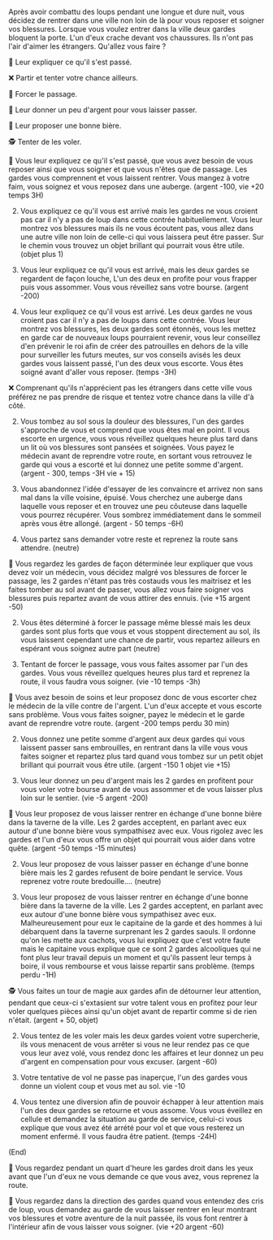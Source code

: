 Après avoir combattu des loups pendant une longue et dure nuit, vous décidez de rentrer dans une ville non loin de là pour vous reposer et soigner vos blessures. Lorsque vous voulez entrer dans la ville deux gardes bloquent la porte. L'un d'eux crache devant vos chaussures. Ils n'ont pas l'air d'aimer les étrangers. Qu'allez vous faire ?

🤷 Leur expliquer ce qu'il s'est passé.

❌ Partir et tenter votre chance ailleurs.

💪 Forcer le passage.

💸 Leur donner un peu d'argent pour vous laisser passer.

🍺 Leur proposer une bonne bière.

🕵️ Tenter de les voler.


🤷 Vous leur expliquez ce qu'il s'est passé, que vous avez besoin de vous reposer ainsi que vous soigner et que vous n'êtes que de passage. Les gardes vous comprennent et vous laissent rentrer. Vous mangez à votre faim, vous soignez et vous reposez dans une auberge. (argent -100, vie +20 temps 3H)

2. Vous expliquez ce qu'il vous est arrivé mais les gardes ne vous croient pas car il n'y a pas de loup dans cette contrée habituellement. Vous leur montrez vos blessures mais ils ne vous écoutent pas, vous allez dans une autre ville non loin de celle-ci qui vous laissera peut être passer. Sur le chemin vous trouvez un objet brillant qui pourrait vous être utile. (objet plus 1)

3. Vous leur expliquez ce qu'il vous est arrivé, mais les deux gardes se regardent de façon louche, L'un des deux en profite pour vous frapper puis vous assommer. Vous vous réveillez sans votre bourse. (argent -200)

4. Vous leur expliquez ce qu'il vous est arrivé. Les deux gardes ne vous croient pas car il n'y a pas de loups dans cette contrée. Vous leur montrez vos blessures, les deux gardes sont étonnés, vous les mettez en garde car de nouveaux loups pourraient revenir, vous leur conseillez d'en prévenir le roi afin de créer des patrouilles en dehors de la ville pour surveiller les futurs meutes, sur vos conseils avisés les deux gardes vous laissent passé, l'un des deux vous escorte. Vous êtes soigné avant d'aller vous reposer. (temps -3H)


❌ Comprenant qu'ils n'apprécient pas les étrangers dans cette ville vous préférez ne pas prendre de risque et tentez votre chance dans la ville d'à côté.

2. Vous tombez au sol sous la douleur des blessures, l'un des gardes s'approche de vous et comprend que vous êtes mal en point. Il vous escorte en urgence, vous vous réveillez quelques heure plus tard dans un lit où vos blessures sont pansées et soignées. Vous payez le médecin avant de reprendre votre route, en sortant vous retrouvez le garde qui vous a escorté et lui donnez une petite somme d'argent. (argent - 300, temps -3H vie + 15)

3. Vous abandonnez l'idée d'essayer de les convaincre et arrivez non sans mal dans la ville voisine, épuisé. Vous cherchez une auberge dans laquelle vous reposer et en trouvez une peu côuteuse dans laquelle vous pourrez récupérer. Vous sombrez immédiatement dans le sommeil après vous être allongé. (argent - 50 temps -6H)

4. Vous partez sans demander votre reste et reprenez la route sans attendre. (neutre)


💪 Vous regardez les gardes de façon déterminée leur expliquer que vous devez voir un médecin, vous décidez malgré vos blessures de forcer le passage, les 2 gardes n'étant pas très costauds vous les maitrisez et les faites tomber au sol avant de passer, vous allez vous faire soigner vos blessures puis repartez avant de vous attirer des ennuis. (vie +15 argent -50)

2. Vous êtes déterminé à forcer le passage même blessé mais les deux gardes sont plus forts que vous et vous stoppent directement au sol, ils vous laissent cependant une chance de partir, vous repartez ailleurs en espérant vous soignez autre part (neutre)

3. Tentant de forcer le passage, vous vous faites assomer par l'un des gardes. Vous vous réveillez quelques heures plus tard et reprenez la route, il vous faudra vous soigner. (vie -10 temps -3h)

💸 Vous avez besoin de soins et leur proposez donc de vous escorter chez le médecin de la ville contre de l'argent. L'un d'eux accepte et vous escorte sans problème. Vous vous faites soigner, payez le médecin et le garde avant de reprendre votre route. (argent -200 temps perdu 30 min)

2. Vous donnez une petite somme d'argent aux deux gardes qui vous laissent passer sans embrouilles, en rentrant dans la ville vous vous faites soigner et repartez plus tard quand vous tombez sur un petit objet brillant qui pourrait vous être utile. (argent -150 1 objet vie +15)

3. Vous leur donnez un peu d'argent mais les 2 gardes en profitent pour vous voler votre bourse avant de vous assommer et de vous laisser plus loin sur le sentier. (vie -5 argent -200)


🍺 Vous leur proposez de vous laisser rentrer en échange d'une bonne bière dans la taverne de la ville. Les 2 gardes acceptent, en parlant avec eux autour d'une bonne bière vous sympathisez avec eux. Vous rigolez avec les gardes et l'un d'eux vous offre un objet qui pourrait vous aider dans votre quête. (argent -50 temps -15 minutes)

2. Vous leur proposez de vous laisser passer en échange d'une bonne bière mais les 2 gardes refusent de boire pendant le service. Vous reprenez votre route bredouille.... (neutre)

3. Vous leur proposez de vous laisser rentrer en échange d'une bonne bière dans la taverne de la ville. Les 2 gardes acceptent, en parlant avec eux autour d'une bonne bière vous sympathisez avec eux. Malheureusement pour eux le capitaine de la garde et des hommes à lui débarquent dans la taverne surprenant les 2 gardes saouls. Il ordonne qu'on les mette aux cachots, vous lui expliquez que c'est votre faute mais le capitaine vous explique que ce sont 2 gardes alcooliques qui ne font plus leur travail depuis un moment et qu'ils passent leur temps à boire, il vous rembourse et vous laisse repartir sans problème. (temps perdu -1H)


🕵️ Vous faites un tour de magie aux gardes afin de détourner leur attention, pendant que ceux-ci s'extasient sur votre talent vous en profitez pour leur voler quelques pièces ainsi qu'un objet avant de repartir comme si de rien n'était. (argent + 50, objet)

2. Vous tentez de les voler mais les deux gardes voient votre supercherie, ils vous menacent de vous arrêter si vous ne leur rendez pas ce que vous leur avez volé, vous rendez donc les affaires et leur donnez un peu d'argent en compensation pour vous excuser. (argent -60)

3. Votre tentative de vol ne passe pas inaperçue, l'un des gardes vous donne un violent coup et vous met au sol. vie -10

4. Vous tentez une diversion afin de pouvoir échapper à leur attention mais l'un des deux gardes se retourne et vous assome. Vous vous éveillez en cellule et demandez la situation au garde de service, celui-ci vous explique que vous avez été arrété pour vol et que vous resterez un moment enfermé. Il vous faudra être patient. (temps -24H)


(End)

🚶 Vous regardez pendant un quart d'heure les gardes droit dans les yeux avant que l'un d'eux ne vous demande ce que vous avez, vous reprenez la route.

🚶 Vous regardez dans la direction des gardes quand vous entendez des cris de loup, vous demandez au garde de vous laisser rentrer en leur montrant vos blessures et votre aventure de la nuit passée, ils vous font rentrer à l'intérieur afin de vous laisser vous soigner. (vie +20 argent -60)
